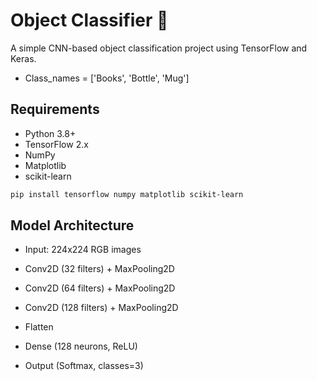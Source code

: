 # Object Classifier 🧩

A simple CNN-based object classification project using TensorFlow and Keras.
* Class_names = ['Books', 'Bottle', 'Mug']
## Requirements
- Python 3.8+
- TensorFlow 2.x
- NumPy
- Matplotlib
- scikit-learn

```bash
pip install tensorflow numpy matplotlib scikit-learn
```
## Model Architecture
- Input: 224x224 RGB images

- Conv2D (32 filters) + MaxPooling2D

- Conv2D (64 filters) + MaxPooling2D

- Conv2D (128 filters) + MaxPooling2D

- Flatten

- Dense (128 neurons, ReLU)

- Output (Softmax, classes=3)
